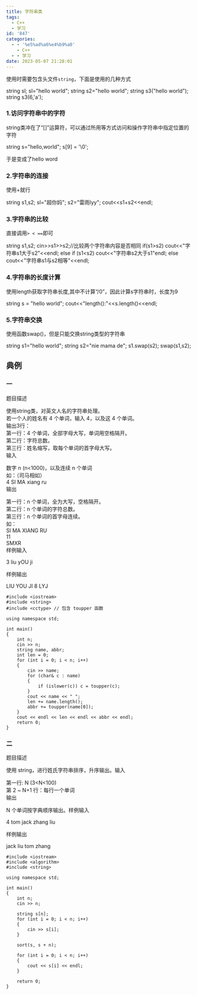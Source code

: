 ```yaml
---
title: 字符串类
tags:
  - C++
  - 学习
id: '847'
categories:
  - - '%e5%ad%a6%e4%b9%a0'
    - C++
  - - 学习
date: 2023-05-07 21:28:01
---
```


使用时需要包含头文件`string`，下面是使用的几种方式

string sl;
sl="hello world";
string s2="hello world";
string s3("hello world");
string s3(6,'a');

### 1.访问字符串中的字符

string类冲在了“\[\]”运算符，可以通过所用等方式访问和操作字符串中指定位置的字符

string s="hello,world";
s\[9\] = '\\0';

于是变成了hello word

### 2.字符串的连接

使用+就行

string s1,s2;
sl="超你妈";
s2="雷雨lyy";
cout<<s1+s2<<endl;

### 3.字符串的比较

直接调用`> < ==`即可

string s1,s2;
cin>>s1>>s2;//比较两个字符串内容是否相同
if(s1>s2)
cout<<"字符串s1大于s2"<<endl;
else if (s1<s2)
cout<<"字符串s2大于s1"endl;
else
cout<<"字符串s1与s2相等"<<endl;

### 4.字符串的长度计算

使用length获取字符串长度,其中不计算“/0”，因此计算s字符串时，长度为9

string s = "hello world";
cout<<"length():"<<s.length()<<endl;

### 5.字符串交换

使用函数swap()，但是只能交换string类型的字符串

string s1="hello world";
string s2="nie mama de";
s1.swap(s2);
swap(s1,s2);

## 典例

### 一

题目描述

使用string类，对英文人名的字符串处理。  
若一个人的姓名有 4 个单词，输入 4，以及这 4 个单词。  
输出3行：  
第一行：4 个单词，全部字母大写，单词用空格隔开。  
第二行：字符总数。  
第三行：姓名缩写，取每个单词的首字母大写。  
输入

数字 n (n<1000)，以及连续 n 个单词  
如：（司马相如）  
4 SI MA xiang ru  
输出

第一行：n 个单词，全为大写，空格隔开。  
第二行：n 个单词的字符总数。  
第三行：n 个单词的首字母连续。  
如：  
SI MA XIANG RU  
11  
SMXR  
样例输入 

3 liu yOU ji

样例输出 

LIU YOU JI
8
LYJ

```
#include <iostream>
#include <string>
#include <cctype> // 包含 toupper 函数

using namespace std;

int main() 
{
    int n;
    cin >> n;
    string name, abbr;
    int len = 0;
    for (int i = 0; i < n; i++) 
    {
        cin >> name;
        for (char& c : name) 
        {
            if (islower(c)) c = toupper(c);
        }
        cout << name << " ";
        len += name.length();
        abbr += toupper(name[0]);
    }
    cout << endl << len << endl << abbr << endl;
    return 0;
}
```

### 二

题目描述

使用 string，进行姓氏字符串排序，升序输出。输入

第一行: N (3<N<100)  
第 2 ~ N+1 行：每行一个单词  
输出

N 个单词按字典顺序输出。样例输入

4
tom
jack
zhang
liu

样例输出 

jack
liu
tom
zhang

```
#include <iostream>
#include <algorithm>
#include <string>

using namespace std;

int main() 
{
    int n;
    cin >> n;

    string s[n];
    for (int i = 0; i < n; i++) 
    {
        cin >> s[i];
    }

    sort(s, s + n);

    for (int i = 0; i < n; i++) 
    {
        cout << s[i] << endl;
    }

    return 0;
}
```